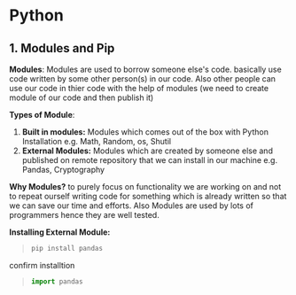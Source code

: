 # Python


## 1. Modules and Pip

**Modules**: Modules are used to borrow someone else's code. basically use code written by some other person(s) in our code. 
Also other people can use our code in thier code with the help of modules (we need to create module of our code and then publish it)

**Types of Module**:
  1. **Built in modules:** Modules which comes out of the box with Python Installation e.g. Math, Random, os, Shutil
  2. **External Modules:** Modules which are created by someone else and published on remote repository that we can install in our machine e.g. Pandas, Cryptography

**Why Modules?**
to purely focus on functionality we are working on and not to repeat ourself writing code for something which is already written so that we can save our time and efforts.
Also Modules are used by lots of programmers hence they are well tested.

**Installing External Module:**

>```cmd
>pip install pandas

confirm installtion

>```python
>import pandas
> 
